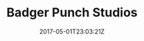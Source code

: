 ---
title: "Badger Punch Studios"
site_link: "http://www.badgerpunch.com/"
description: "Norwegian game industry professionals with a passion for retro inspired game experiences."
location: "Holmestrand"
active: true
active_from: "2010-01-01"
active_to: ""
tags: []
date: "2017-05-01T23:03:21Z"
---